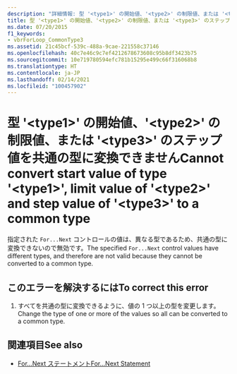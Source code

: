 ```yaml
---
description: "詳細情報: 型 '<type1>' の開始値、'<type2>' の制限値、または '<type3>' のステップ値を共通の型に変換できません"
title: 型 '<type1>' の開始値、'<type2>' の制限値、または '<type3>' のステップ値を共通の型に変換できません
ms.date: 07/20/2015
f1_keywords:
- vbrForLoop_CommonType3
ms.assetid: 21c45bcf-539c-488a-9cae-221558c37146
ms.openlocfilehash: 40c7e46c9c7ef4212678673608c95b8df3423b75
ms.sourcegitcommit: 10e719780594efc781b15295e499c66f316068b8
ms.translationtype: HT
ms.contentlocale: ja-JP
ms.lasthandoff: 02/14/2021
ms.locfileid: "100457902"
---
```

# <a name="cannot-convert-start-value-of-type-type1-limit-value-of-type2-and-step-value-of-type3-to-a-common-type"></a><span data-ttu-id="85e1a-103">型 '\<type1>' の開始値、'\<type2>' の制限値、または '\<type3>' のステップ値を共通の型に変換できません</span><span class="sxs-lookup"><span data-stu-id="85e1a-103">Cannot convert start value of type '\<type1>', limit value of '\<type2>' and step value of '\<type3>' to a common type</span></span>

<span data-ttu-id="85e1a-104">指定された `For...Next` コントロールの値は、異なる型であるため、共通の型に変換できないので無効です。</span><span class="sxs-lookup"><span data-stu-id="85e1a-104">The specified `For...Next` control values have different types, and therefore are not valid because they cannot be converted to a common type.</span></span>  
  
## <a name="to-correct-this-error"></a><span data-ttu-id="85e1a-105">このエラーを解決するには</span><span class="sxs-lookup"><span data-stu-id="85e1a-105">To correct this error</span></span>  
  
1. <span data-ttu-id="85e1a-106">すべてを共通の型に変換できるように、値の 1 つ以上の型を変更します。</span><span class="sxs-lookup"><span data-stu-id="85e1a-106">Change the type of one or more of the values so all can be converted to a common type.</span></span>  
  
## <a name="see-also"></a><span data-ttu-id="85e1a-107">関連項目</span><span class="sxs-lookup"><span data-stu-id="85e1a-107">See also</span></span>

- [<span data-ttu-id="85e1a-108">For...Next ステートメント</span><span class="sxs-lookup"><span data-stu-id="85e1a-108">For...Next Statement</span></span>](../language-reference/statements/for-next-statement.md)
